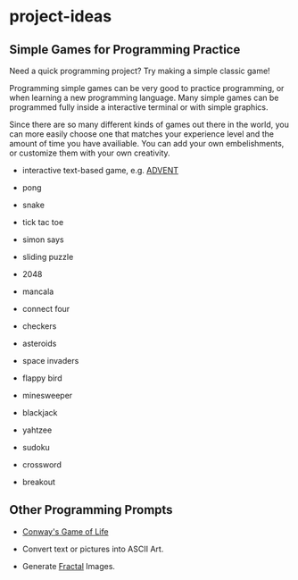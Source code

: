 # project-ideas

## Simple Games for Programming Practice

Need a quick programming project? Try making a simple classic game!

Programming simple games can be very good to practice programming, or 
when learning a new programming language. Many simple games can be 
programmed fully inside a interactive terminal or with simple 
graphics.

Since there are so many different kinds of games out there in the 
world, you can more easily choose one that matches your experience 
level and the amount of time you have availiable. You can add your own 
embelishments, or customize them with your own creativity.

* interactive text-based game, e.g. 
[ADVENT](https://en.wikipedia.org/wiki/Colossal_Cave_Adventure)

* pong

* snake

* tick tac toe

* simon says

* sliding puzzle

* 2048

* mancala

* connect four

* checkers

* asteroids

* space invaders

* flappy bird

* minesweeper

* blackjack

* yahtzee

* sudoku

* crossword

* breakout


## Other Programming Prompts

* [Conway's Game of Life](https://en.wikipedia.org/wiki/Conway's_Game_of_Life)

* Convert text or pictures into ASCII Art.

* Generate [Fractal](https://en.wikipedia.org/wiki/Fractal) Images.
